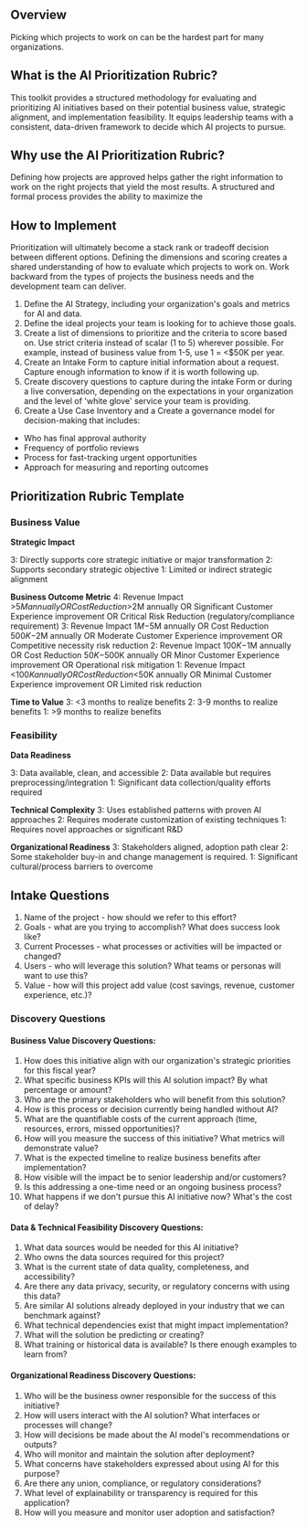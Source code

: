 
## Overview
Picking which projects to work on can be the hardest part for many organizations. 

## What is the AI Prioritization Rubric?
This toolkit provides a structured methodology for evaluating and prioritizing AI initiatives based on their potential business value, strategic alignment, and implementation feasibility. It equips leadership teams with a consistent, data-driven framework to decide which AI projects to pursue. 

## Why use the AI Prioritization Rubric?
Defining how projects are approved helps gather the right information to work on the right projects that yield the most results. A structured and formal process provides the ability to maximize the  

## How to Implement 
Prioritization will ultimately become a stack rank or tradeoff decision between different options. Defining the dimensions and scoring creates a shared understanding of how to evaluate which projects to work on. Work backward from the types of projects the business needs and the development team can deliver. 

1. Define the AI Strategy, including your organization's goals and metrics for AI and data. 
2. Define the ideal projects your team is looking for to achieve those goals. 
3. Create a list of dimensions to prioritize and the criteria to score based on. Use strict criteria instead of scalar (1 to 5) wherever possible. For example, instead of business value from 1-5, use 1 = <$50K per year. 
4. Create an Intake Form to capture initial information about a request. Capture enough information to know if it is worth following up. 
5. Create discovery questions to capture during the intake Form or during a live conversation, depending on the expectations in your organization and the level of 'white glove' service your team is providing. 
6. Create a Use Case Inventory and a Create a governance model for decision-making that includes:
- Who has final approval authority
- Frequency of portfolio reviews
- Process for fast-tracking urgent opportunities
- Approach for measuring and reporting outcomes


## Prioritization Rubric Template

### Business Value
**Strategic Impact**

3: Directly supports core strategic initiative or major transformation
2: Supports secondary strategic objective
1: Limited or indirect strategic alignment

**Business Outcome Metric**
4: Revenue Impact >$5M annually OR Cost Reduction >$2M annually OR Significant Customer Experience improvement OR Critical Risk Reduction (regulatory/compliance requirement)
3: Revenue Impact $1M-$5M annually OR Cost Reduction $500K-$2M annually OR Moderate Customer Experience improvement OR Competitive necessity risk reduction
2: Revenue Impact $100K-$1M annually OR Cost Reduction $50K-$500K annually OR Minor Customer Experience improvement OR Operational risk mitigation
1: Revenue Impact <$100K annually OR Cost Reduction <$50K annually OR Minimal Customer Experience improvement OR Limited risk reduction

**Time to Value**
3: <3 months to realize benefits
2: 3-9 months to realize benefits
1: >9 months to realize benefits

### Feasibility

**Data Readiness**

3: Data available, clean, and accessible
2: Data available but requires preprocessing/integration
1: Significant data collection/quality efforts required

**Technical Complexity**
3: Uses established patterns with proven AI approaches
2: Requires moderate customization of existing techniques
1: Requires novel approaches or significant R&D


**Organizational Readiness**
3: Stakeholders aligned, adoption path clear
2: Some stakeholder buy-in and change management is required.
1: Significant cultural/process barriers to overcome

## Intake Questions  

1. Name of the project - how should we refer to this effort? 
1. Goals - what are you trying to accomplish? What does success look like?  
1. Current Processes - what processes or activities will be impacted or changed? 
1. Users - who will leverage this solution? What teams or personas will want to use this?  
1. Value - how will this project add value (cost savings, revenue, customer experience, etc.)?

### Discovery Questions 

#### **Business Value Discovery Questions:**
1. How does this initiative align with our organization's strategic priorities for this fiscal year?
1. What specific business KPIs will this AI solution impact? By what percentage or amount?
1. Who are the primary stakeholders who will benefit from this solution?
1. How is this process or decision currently being handled without AI?
1. What are the quantifiable costs of the current approach (time, resources, errors, missed opportunities)?
1. How will you measure the success of this initiative? What metrics will demonstrate value?
1. What is the expected timeline to realize business benefits after implementation?
1. How visible will the impact be to senior leadership and/or customers?
1. Is this addressing a one-time need or an ongoing business process?
1. What happens if we don't pursue this AI initiative now? What's the cost of delay?

#### **Data & Technical Feasibility Discovery Questions:**
1. What data sources would be needed for this AI initiative?
1. Who owns the data sources required for this project?
1. What is the current state of data quality, completeness, and accessibility?
1. Are there any data privacy, security, or regulatory concerns with using this data?
1. Are similar AI solutions already deployed in your industry that we can benchmark against?
1. What technical dependencies exist that might impact implementation?
1. What will the solution be predicting or creating? 
1. What training or historical data is available? Is there enough examples to learn from?

#### **Organizational Readiness Discovery Questions:**
1. Who will be the business owner responsible for the success of this initiative?
1. How will users interact with the AI solution? What interfaces or processes will change?
1. How will decisions be made about the AI model's recommendations or outputs?
1. Who will monitor and maintain the solution after deployment?
1. What concerns have stakeholders expressed about using AI for this purpose?
1. Are there any union, compliance, or regulatory considerations?
1. What level of explainability or transparency is required for this application?
1. How will you measure and monitor user adoption and satisfaction?